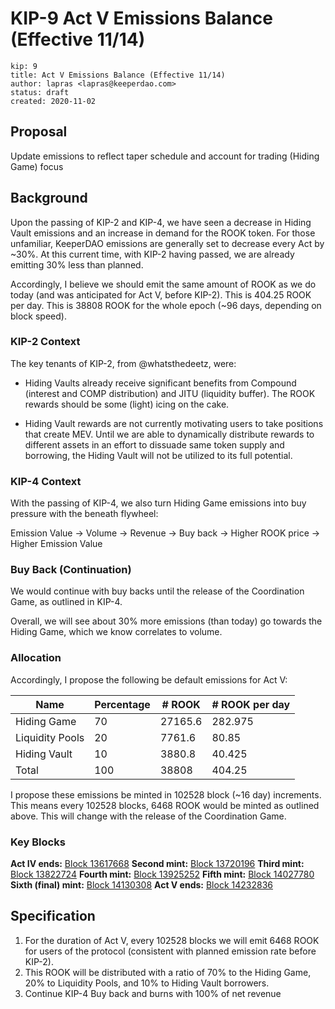 # KIP-9 Act V Emissions Balance (Effective 11/14)

```
kip: 9
title: Act V Emissions Balance (Effective 11/14)
author: lapras <lapras@keeperdao.com>
status: draft
created: 2020-11-02
```

## Proposal
Update emissions to reflect taper schedule and account for trading (Hiding Game) focus

## Background

Upon the passing of KIP-2 and KIP-4, we have seen a decrease in Hiding Vault emissions and an increase in demand for the ROOK token. For those unfamiliar, KeeperDAO emissions are generally set to decrease every Act by ~30%. At this current time, with KIP-2 having passed, we are already emitting 30% less than planned.

Accordingly, I believe we should emit the same amount of ROOK as we do today (and was anticipated for Act V, before KIP-2). This is 404.25 ROOK per day. This is 38808 ROOK for the whole epoch (~96 days, depending on block speed).

### KIP-2 Context
The key tenants of KIP-2, from @whatsthedeetz, were:

* Hiding Vaults already receive significant benefits from Compound (interest and COMP distribution) and JITU (liquidity buffer). The ROOK rewards should be some (light) icing on the cake. 

* Hiding Vault rewards are not currently motivating users to take positions that create MEV. Until we are able to dynamically distribute rewards to different assets in an effort to dissuade same token supply and borrowing, the Hiding Vault will not be utilized to its full potential. 

### KIP-4 Context
With the passing of KIP-4, we also turn Hiding Game emissions into buy pressure with the beneath flywheel:

Emission Value -> Volume -> Revenue -> Buy back -> Higher ROOK price -> Higher Emission Value

### Buy Back (Continuation)

We would continue with buy backs until the release of the Coordination Game, as outlined in KIP-4.

Overall, we will see about 30% more emissions (than today) go towards the Hiding Game, which we know correlates to volume.

### Allocation
Accordingly, I propose the following be default emissions for Act V:

|Name|Percentage|# ROOK |# ROOK per day|
|---|---|---|---|
|Hiding Game|70|27165.6|282.975|
|Liquidity Pools|20|7761.6|80.85|
|Hiding Vault|10|3880.8|40.425|
|Total|100|38808|404.25|

I propose these emissions be minted in 102528 block (~16 day) increments. This means every 102528 blocks, 6468 ROOK would be minted as outlined above. This will change with the release of the Coordination Game.

### Key Blocks

**Act IV ends:** [Block 13617668](https://etherscan.io/block/countdown/13617668)
**Second mint:** [Block 13720196](https://etherscan.io/block/countdown/13720196)
**Third mint:** [Block 13822724](https://etherscan.io/block/countdown/13822724)
**Fourth mint:**  [Block 13925252](https://etherscan.io/block/countdown/13925252)
**Fifth mint:** [Block 14027780](https://etherscan.io/block/countdown/14027780)
**Sixth (final) mint:** [Block 14130308](https://etherscan.io/block/countdown/14130308)
**Act V ends:** [Block 14232836](https://etherscan.io/block/countdown/14232836)


## Specification

1. For the duration of Act V, every 102528 blocks we will emit 6468 ROOK for users of the protocol (consistent with planned emission rate before KIP-2).
2. This ROOK will be distributed with a ratio of 70% to the Hiding Game, 20% to Liquidity Pools, and 10% to Hiding Vault borrowers.
3. Continue KIP-4 Buy back and burns with 100% of net revenue
